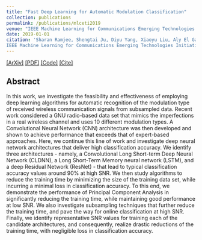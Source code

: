 ```yaml
---
title: "Fast Deep Learning for Automatic Modulation Classification"
collection: publications
permalink: /publications/mlceti2019
venue: "IEEE Machine Learning for Communications Emerging Technologies Initiatives (MLCETI)"
date: 2019-01-01
citation: 'Sharan Ramjee, Shengtai Ju, Diyu Yang, Xiaoyu Liu, Aly El Gamal, Yonina C. Eldar. “Fast Deep Learning for Automatic Modulation Classification”.
IEEE Machine Learning for Communications Emerging Technologies Initiatives (MLCETI), Jan. 2019'
---  
```

[[ArXiv]](https://arxiv.org/abs/1901.05850)
[[PDF]](https://sharanramjee.github.io/files/mlceti2019.pdf)
[[Code]](https://github.com/dl4amc/source)
[[Cite]](https://scholar.google.com/scholar?hl=en&as_sdt=0%2C15&q=Fast+deep+learning+for+automatic+modulation+classification&btnG=#d=gs_cit&u=%2Fscholar%3Fq%3Dinfo%3A_eXCgQPyV1oJ%3Ascholar.google.com%2F%26output%3Dcite%26scirp%3D0%26hl%3Den)

## Abstract
In this work, we investigate the feasibility and effectiveness of employing deep learning algorithms for automatic recognition of the modulation type of received wireless communication signals from subsampled data. Recent work considered a GNU radio-based data set that mimics the imperfections in a real wireless channel and uses 10 different modulation types. A Convolutional Neural Network (CNN) architecture was then developed and shown to achieve performance that exceeds that of expert-based approaches. Here, we continue this line of work and investigate deep neural network architectures that deliver high classification accuracy. We identify three architectures - namely, a Convolutional Long Short-term Deep Neural Network (CLDNN), a Long Short-Term Memory neural network (LSTM), and a deep Residual Network (ResNet) - that lead to typical classification accuracy values around 90% at high SNR. We then study algorithms to reduce the training time by minimizing the size of the training data set, while incurring a minimal loss in classification accuracy. To this end, we demonstrate the performance of Principal Component Analysis in significantly reducing the training time, while maintaining good performance at low SNR. We also investigate subsampling techniques that further reduce the training time, and pave the way for online classification at high SNR. Finally, we identify representative SNR values for training each of the candidate architectures, and consequently, realize drastic reductions of the training time, with negligible loss in classification accuracy.
